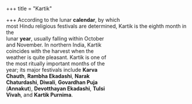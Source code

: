 +++
title = "Kartik"

+++
According to the lunar **calendar**, by which  
most Hindu religious festivals are determined, Kartik is the eighth month in the  
lunar **year**, usually falling within October  
and November. In northern India, Kartik  
coincides with the harvest when the  
weather is quite pleasant. Kartik is one of  
the most ritually important months of the  
year; its major festivals include **Karva**  
**Chauth**, **Rambha Ekadashi**, **Narak**  
**Chaturdashi**, **Diwali**, **Govardhan Puja**  
(**Annakut**), **Devotthayan Ekadashi**, **Tulsi**  
**Vivah**, and **Kartik Purnima**.